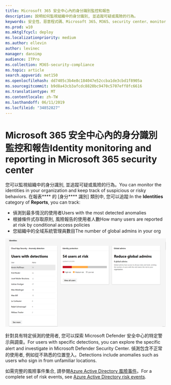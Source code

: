 ```yaml
---
title: Microsoft 365 安全中心內的身分識別監控和報告
description: 說明如何監視組織中的身分識別, 並追蹤可疑或風險的行為。
keywords: 安全性、惡意程式碼、Microsoft 365、M365、security center、monitor、report、identity
ms.prod: w10
ms.mktglfcycl: deploy
ms.localizationpriority: medium
ms.author: ellevin
author: levinec
manager: dansimp
audience: ITPro
ms.collection: M365-security-compliance
ms.topic: article
search.appverid: met150
ms.openlocfilehash: dd7405c3b4e8c184047e52ccba1de3cbd1f8905a
ms.sourcegitcommit: b9d8a43cb3afcdc8820bc9470c5707eff8fc6616
ms.translationtype: MT
ms.contentlocale: zh-TW
ms.lasthandoff: 06/11/2019
ms.locfileid: "34852827"
---
```

# <a name="identity-monitoring-and-reporting-in-microsoft-365-security-center"></a><span data-ttu-id="6d711-104">Microsoft 365 安全中心內的身分識別監控和報告</span><span class="sxs-lookup"><span data-stu-id="6d711-104">Identity monitoring and reporting in Microsoft 365 security center</span></span>

<span data-ttu-id="6d711-105">您可以監視組織中的身分識別, 並追蹤可疑或風險的行為。</span><span class="sxs-lookup"><span data-stu-id="6d711-105">You can monitor the identities in your organization and keep track of suspicious or risky behaviors.</span></span> <span data-ttu-id="6d711-106">在報表\*\*\*\* 的 [身分\*\*\*\* 識別] 類別中, 您可以追蹤:</span><span class="sxs-lookup"><span data-stu-id="6d711-106">In the **Identities** category of **Reports**, you can track:</span></span>

* <span data-ttu-id="6d711-107">偵測到最多情況的使用者</span><span class="sxs-lookup"><span data-stu-id="6d711-107">Users with the most detected anomalies</span></span>
* <span data-ttu-id="6d711-108">根據條件式存取原則, 風險報告的使用者人數</span><span class="sxs-lookup"><span data-stu-id="6d711-108">How many users are reported at risk by conditional access policies</span></span>
* <span data-ttu-id="6d711-109">您組織中的全域系統管理員數目</span><span class="sxs-lookup"><span data-stu-id="6d711-109">The number of global admins in your org</span></span>

![報表的身分識別類別頁面](./media/security-docs/identities.png)

<span data-ttu-id="6d711-111">針對具有特定偵測的使用者, 您可以探索 Microsoft Defender 安全中心的特定警示與調查。</span><span class="sxs-lookup"><span data-stu-id="6d711-111">For users with specific detections, you can explore the specific alert and investigate in Microsoft Defender Security Center.</span></span> <span data-ttu-id="6d711-112">偵測包含不正常的使用者, 例如從不熟悉的位置登入。</span><span class="sxs-lookup"><span data-stu-id="6d711-112">Detections include anomalies such as users who sign in from unfamiliar locations.</span></span>

<span data-ttu-id="6d711-113">如需完整的風險事件集合, 請參閱[Azure Active Directory 風險事件](https://docs.microsoft.com/azure/active-directory/reports-monitoring/concept-risk-events)。</span><span class="sxs-lookup"><span data-stu-id="6d711-113">For a complete set of risk events, see [Azure Active Directory risk events](https://docs.microsoft.com/azure/active-directory/reports-monitoring/concept-risk-events).</span></span>
